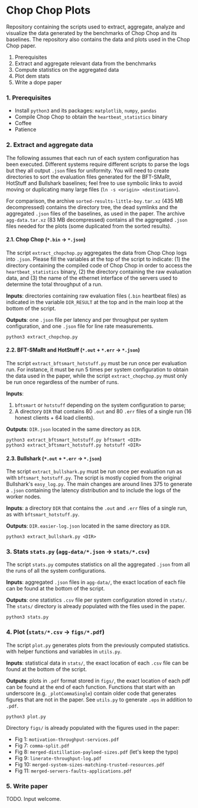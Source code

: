 Chop Chop Plots
===============

Repository containing the scripts used to extract, aggregate, analyze and visualize the data generated by the benchmarks of Chop Chop and its baselines. The repository also contains the data and plots used in the Chop Chop paper.

1. Prerequisites
2. Extract and aggregate relevant data from the benchmarks
3. Compute statistics on the aggregated data
4. Plot dem stats
5. Write a dope paper


### 1. Prerequisites

- Install `python3` and its packages: `matplotlib`, `numpy`, `pandas`
- Compile Chop Chop to obtain the `heartbeat_statistics` binary
- Coffee
- Patience


### 2. Extract and aggregate data

The following assumes that each run of each system configuration has been executed.
Different systems require different scripts to parse the logs but they all output `.json` files for uniformity. You will need to create directories to sort the evaluation files generated for the BFT-SMaRt, HotStuff and Bullshark baselines; feel free to use symbolic links to avoid moving or duplicating many large files (`ln -s <origin> <destination>`).

For comparison, the archive `sorted-results-little-boy.tar.xz` (435 MB decompressed) contains the directory tree, the dead symlinks and the aggregated `.json` files of the baselines, as used in the paper. The archive `agg-data.tar.xz` (83 MB decompressed) contains all the aggregated `.json` files needed for the plots (some duplicated from the sorted results).


#### 2.1. Chop Chop (`*.bin` &rarr; `*.json`)

The script `extract_chopchop.py` aggregates the data from Chop Chop logs into `.json`. Please fill the variables at the top of the script to indicate: (1) the directory containing the compiled code of Chop Chop in order to access the `heartbeat_statistics` binary, (2) the directory containing the raw evaluation data, and (3) the name of the ethernet interface of the servers used to determine the total throughput of a run.

**Inputs**: directories containing raw evaluation files (`.bin` heartbeat files) as indicated in the variable `DIR_RESULT` at the top and in the main loop at the bottom of the script.

**Outputs**: one `.json` file per latency and per throughput per system configuration, and one `.json` file for line rate measurements.

```
python3 extract_chopchop.py
```


#### 2.2. BFT-SMaRt and HotStuff (`*.out` + `*.err` &rarr; `*.json`)

The script `extract_bftsmart_hotstuff.py` must be run once per evaluation run. For instance, it must be run 5 times per system configuration to obtain the data used in the paper, while the script `extract_chopchop.py` must only be run once regardless of the number of runs.

**Inputs**:

1. `bftsmart` or `hotstuff` depending on the system configuration to parse;
2. A directory `DIR` that contains 80 `.out` and 80 `.err` files of a single run (16 honest clients + 64 load clients).

**Outputs**: `DIR.json` located in the same directory as `DIR`.

```
python3 extract_bftsmart_hotstuff.py bftsmart <DIR>
python3 extract_bftsmart_hotstuff.py hotstuff <DIR>
```


#### 2.3. Bullshark (`*.out` + `*.err` &rarr; `*.json`)

The script `extract_bullshark.py` must be run once per evaluation run as with `bftsmart_hotstuff.py`. The script is mostly copied from the original Bullshark's `easy_log.py`. The main changes are around lines 375 to generate a `.json` containing the latency distribution and to include the logs of the worker nodes.

**Inputs**: a directory `DIR` that contains the `.out` and `.err` files of a single run, as with `bftsmart_hotstuff.py`.

**Outputs**: `DIR.easier-log.json` located in the same directory as `DIR`.

```
python3 extract_bullshark.py <DIR>
```


### 3. Stats `stats.py` (`agg-data/*.json` &rarr; `stats/*.csv`)

The script `stats.py` computes statistics on all the aggregated `.json` from all the runs of all the system configurations.

**Inputs**: aggregated `.json` files in `agg-data/`, the exact location of each file can be found at the bottom of the script.

**Outputs**: one statistics `.csv` file per system configuration stored in `stats/`. The `stats/` directory is already populated with the files used in the paper.

```
python3 stats.py
```


### 4. Plot (`stats/*.csv` &rarr; `figs/*.pdf`)

The script `plot.py` generates plots from the previously computed statistics.
with helper functions and variables in `utils.py`.

**Inputs**: statistical data in `stats/`, the exact location of each `.csv` file can be found at the bottom of the script.

**Outputs**: plots in `.pdf` format stored in `figs/`, the exact location of each pdf can be found at the end of each function. Functions that start with an underscore (e.g. `_plotCommaSingle`) contain older code that generates figures that are not in the paper. See `utils.py` to generate `.eps` in addition to `.pdf`.

```
python3 plot.py
```

Directory `figs/` is already populated with the figures used in the paper:

* Fig 1: `motivation-throughput-services.pdf`
* Fig 7: `comma-split.pdf`
* Fig 8: `merged-distillation-payloed-sizes.pdf` (let's keep the typo)
* Fig 9: `linerate-throughput-log.pdf`
* Fig 10: `merged-system-sizes-matching-trusted-resources.pdf`
* Fig 11: `merged-servers-faults-applications.pdf`


### 5. Write paper

TODO. Input welcome.

